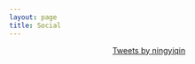 ```yaml
---
layout: page
title: Social
---
```


<center>

<a class="twitter-timeline" href="https://twitter.com/ningyiqin?ref_src=twsrc%5Etfw">Tweets by ningyiqin</a> <script async src="https://platform.twitter.com/widgets.js" charset="utf-8"></script>